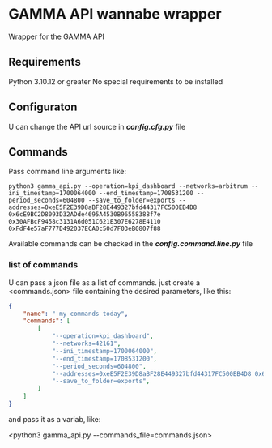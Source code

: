 # GAMMA API wannabe wrapper 
Wrapper for the GAMMA API

## Requirements
Python 3.10.12 or greater
No special requirements to be installed

## Configuraton
U can change the API url source in ***config.cfg.py*** file

## Commands
Pass command line arguments like:

```console
python3 gamma_api.py --operation=kpi_dashboard --networks=arbitrum --ini_timestamp=1700064000 --end_timestamp=1708531200 --period_seconds=604800 --save_to_folder=exports --addresses=0xeE5F2E39D8aBF28E449327bfd44317FC500EB4D8 0x6cE9BC2D8093D32ADde4695A4530B96558388f7e 0x30AFBcF9458c3131A6d051C621E307E6278E4110 0xFdF4e57aF777D492037ECA0c50d7F03eB0807f88
```

Available commands can be checked in the ***config.command.line.py*** file

### list of commands
U can pass a json file as a list of commands. just create a <commands.json> file containing the desired parameters, like this:

```json
{
    "name": " my commands today",
    "commands": [
        [
            "--operation=kpi_dashboard",
            "--networks=42161",
            "--ini_timestamp=1700064000",
            "--end_timestamp=1708531200",
            "--period_seconds=604800",
            "--addresses=0xeE5F2E39D8aBF28E449327bfd44317FC500EB4D8 0x6cE9BC2D8093D32ADde4695A4530B96558388f7e",
            "--save_to_folder=exports",
        ]
    ]
}
```

and pass it as a variab, like:

<python3 gamma_api.py --commands_file=commands.json>
